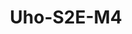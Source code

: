 ---
title: "Uho-S2E-M4"
description: "4MP Indoor Pan & Tilt Wi Fi Camera"
image: "/images/indoor/indoor (5).png"
images:
  - url: "/images/indoor/indoor (5).png"
    caption: "Front view"
features:
  - High quality image with 4MP, 1/3"CMOS sensor
  - 4MP (2560*1440)@25/20fps; 3MP (2304*1296)@30/25fps; 2MP (1920*1080)@30/25fps
  - Ultra 265, H.265, H.264
  - Built-in Mic & Speaker, support two-way audio, offer better interaction
  - IR night vision, up to 10m (33ft) IR distance
  - Support 256 G Micro SD card
  - Wi-Fi connection and easy installation
specifications: 
  Sensor: 1/3", 4.0 megapixel, progressive scan, CMOS
  Minimum Illumination: Colour:- 0.01 lux (F2.0, AGC ON); 0 lux with IR on
  Day/Night: IR-cut filter with auto switch (ICR)
  Shutter: Auto/Manual, 1/4 ~ 1/100000s
  WDR: DWDR
  Lens Type: 4.0mm @F2.0
  Iris: Fixed
  Angle of View (H): 79.0°
  Angle of View (V): 42.3°
  Angle of View (O): 85.1°
  IR Range: Up to 10m (33ft)
  Wavelength: 850nm
  IR On/Off Control: Auto/Manual
  Video Compression: Ultra 265, H.265, H.264
  Frame Rate: Main Stream:- 4MP (2560*1440), Max 25fps; 3MP (2304*1296), Max 30fps; 2MP (1920*1080), Max 30fps; 720P (1280*720), Max 30fps; Sub Stream:- 640*360,Max 30fps; 2CIF(704*288), Max 30fps; CIF(352*288), Max 30fps
  Video Bit Rate: 128 Kbps~6144 Kbps
  ROI: Up to 8 areas
  Video Stream: Dual streams
  OSD: Up to 2 OSDs
  Privacy Mask: Up to 4 areas
  White Balance: Auto/Outdoor/Fine Tune/Sodium Lamp/Locked/Auto2
  Digital Noise Reduction: 2D/3D DNR
  Smart IR: Support
  Flip: Normal/Flip Vertical/Flip Horizontal/180°
  HLC: N/A
  BLC: N/A
  Defog: Digital Defog
  Basic Detection: Human body detection, Motion detection, Audio Detection
  Auto tracking: Support
  General Function: IP address filtering, Access policy, ARP protection, RTSP authentication, User authentication, HTTP authentication
  Audio Compression: G.711U,G.711A
  Audio Bitrate: 64 Kbps
  Two-way Audio: Support
  Suppression: Support
  Sampling Rate: 8 kHz
  Edge Storage: Micro SD, up to 256GB
  Network Storage: ANR
  Wi-Fi: 2.4G Wi-Fi (IEEE802.11b/g/n), built-in antenna
  Protocols: IPv4, TCP, UDP, DHCP, RTSP, DNS, DDNS, NTP, HTTP
  Compatible Integration: API
  Client: Uniarch Client, Uniarch APP
  Web Browser: Plug-in required live view:- IE 10 and above, Chrome 45 and above, Firefox 52 and above, Edge 79 and above; Plug-in free live view:- Chrome 57.0 and above, Firefox 58.0 and above, Edge 16 and above
  Pan Range: 0° ~ 340°
  Pan Speed: 17°/s ~ 50°/s (Preset speed:- 50°/s)
  Tilt Range: -5° ~ 55°
  Tilt Speed: 17°/s ~ 50°/s (Preset speed:- 50°/s)
  Number of Presets: 20
  Home Position: Support
  Built-in Mic: Support
  Built-in Speaker: Support
  WIFI: Support
  Network: 1 * RJ45 10M/100M Base-TX Ethernet
  EMC: CE EMC (EN 55032,EN 61000-3-3,EN IEC 61000-3-2,EN 50130)
  FCC: FCC 47 CFR part15 B
  RF: FCC ID (FCC CFR 47 part15 C)
  CE RED: EN 301 489-1, EN 301 489-17, EN 300 328, EN 62311
  Safety: CE LVD (EN 62368-1)
  Environment: CE-RoHS (2011/65/EU;(EU)2015/863); WEEE (2012/19/EU)
  Power: DC 5V/1.5A
  Dimensions: Φ80 x 120mm (Ø3.1” x 4.8”)
  Weight: 0.18kg(0.40lb)
  Working Environment: -10℃~50℃(-14°F ~ 122°F)，Humidity:- ≤95% RH (non-condensing)
  Storage Environment: -10℃~50℃(-14°F ~ 122°F)，Humidity:- ≤95% RH (non-condensing)
  Surge Protection: N/A
  Reset Button: Support
  LED indicator: 1, red/blue
---